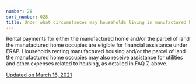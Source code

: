 ```yaml
---
number: 28
sort_number: 028
title: Under what circumstances may households living in manufactured housing (mobile homes) receive assistance?
---
```


Rental payments for either the manufactured home and/or the parcel of land the manufactured home occupies are eligible for financial assistance under ERAP. Households renting manufactured housing and/or the parcel of land the manufactured home occupies may also receive assistance for utilities and other expenses related to housing, as detailed in FAQ 7, above.

<a href="{{ site.baseurl }}/implementation-guidance/changes/" class="era-guidance__datestamp">Updated on March 16, 2021</a>